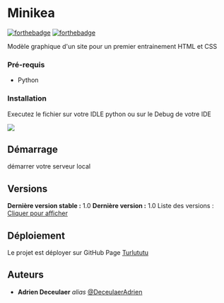 # Minikea

[![forthebadge](http://forthebadge.com/images/badges/built-with-love.svg)](http://forthebadge.com) [![forthebadge](http://forthebadge.com/images/badges/powered-by-electricity.svg)](http://forthebadge.com)

Modèle graphique d'un site pour un premier entrainement HTML et CSS

### Pré-requis

- Python

### Installation

Executez le fichier sur votre IDLE python ou sur le Debug de votre IDE

![](https://raw.githubusercontent.com/DeceulaerAdrien/Turlututu/main/Assets/Capture.PNG)

## Démarrage

démarrer votre serveur local

## Versions

**Dernière version stable :** 1.0
**Dernière version :** 1.0
Liste des versions : [Cliquer pour afficher](https://github.com/DeceulaerAdrien/Progressive-enchencement/tags)

## Déploiement

Le projet est déployer sur GitHub Page
[Turlututu](https://deceulaeradrien.github.io/Turlututu/)

## Auteurs

- **Adrien Deceulaer** _alias_ [@DeceulaerAdrien](https://github.com/DeceulaerAdrien)
